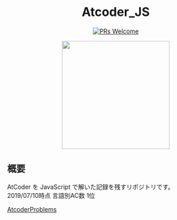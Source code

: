 <h1 align="center">Atcoder_JS</h1>
<p align="center">
  <a href="http://makeapullrequest.com">
    <img src="https://img.shields.io/badge/Rating-brown-critical.svg?style=flat-square" alt="PRs Welcome">
  </a>
</p>
<p align="center">
  <img src="https://user-images.githubusercontent.com/18276888/55085671-67780900-50ea-11e9-8c34-a15b994b2612.png" width="250">
</p>

## 概要
AtCoder を JavaScript で解いた記録を残すリポジトリです。  
2019/07/10時点 言語別AC数 1位  
    
[AtcoderProblems](https://kenkoooo.com/atcoder/#/user/oimo23)
